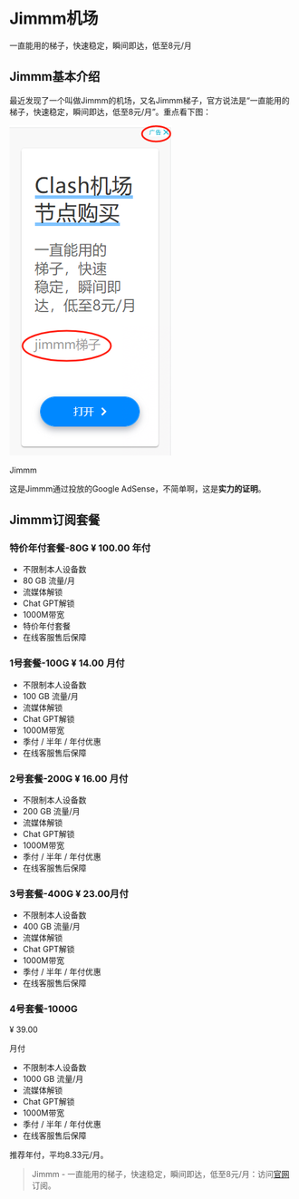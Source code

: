 # Jimmm机场
一直能用的梯子，快速稳定，瞬间即达，低至8元/月

## Jimmm基本介绍

最近发现了一个叫做Jimmm的机场，又名Jimmm梯子，官方说法是“一直能用的梯子，快速稳定，瞬间即达，低至8元/月”。重点看下图：

![Jimmm](/1727101344.png)

Jimmm

这是Jimmm通过投放的Google AdSense，不简单啊，这是**实力的证明**。

## Jimmm订阅套餐

### 特价年付套餐-80G ¥ 100.00 年付

*   不限制本人设备数
*   80 GB 流量/月
*   流媒体解锁
*   Chat GPT解锁
*   1000M带宽
*   特价年付套餐
*   在线客服售后保障

### 1号套餐-100G ¥ 14.00 月付

*   不限制本人设备数
*   100 GB 流量/月
*   流媒体解锁
*   Chat GPT解锁
*   1000M带宽
*   季付 / 半年 / 年付优惠
*   在线客服售后保障

### 2号套餐-200G ¥ 16.00 月付

*   不限制本人设备数
*   200 GB 流量/月
*   流媒体解锁
*   Chat GPT解锁
*   1000M带宽
*   季付 / 半年 / 年付优惠
*   在线客服售后保障

### 3号套餐-400G ¥ 23.00月付

*   不限制本人设备数
*   400 GB 流量/月
*   流媒体解锁
*   Chat GPT解锁
*   1000M带宽
*   季付 / 半年 / 年付优惠
*   在线客服售后保障

### 4号套餐-1000G

¥ 39.00

月付

*   不限制本人设备数
*   1000 GB 流量/月
*   流媒体解锁
*   Chat GPT解锁
*   1000M带宽
*   季付 / 半年 / 年付优惠
*   在线客服售后保障

推荐年付，平均8.33元/月。

> Jimmm - 一直能用的梯子，快速稳定，瞬间即达，低至8元/月：访问[官网](https://tiao.bid/200)订阅。
